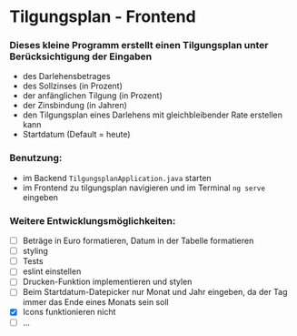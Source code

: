 # Tilgungsplan - Frontend

### Dieses kleine Programm erstellt einen Tilgungsplan unter Berücksichtigung der Eingaben
- des Darlehensbetrages
- des Sollzinses (in Prozent)
- der anfänglichen Tilgung (in Prozent)
- der Zinsbindung (in Jahren)
- den Tilgungsplan eines Darlehens mit gleichbleibender Rate erstellen kann
- Startdatum (Default = heute)

### Benutzung:
- im Backend ```TilgungsplanApplication.java``` starten
- im Frontend zu tilgungsplan navigieren und im Terminal ```ng serve``` eingeben

### Weitere Entwicklungsmöglichkeiten:
- [ ] Beträge in Euro formatieren, Datum in der Tabelle formatieren
- [ ] styling
- [ ] Tests
- [ ] eslint einstellen
- [ ] Drucken-Funktion implementieren und stylen
- [ ] Beim Startdatum-Datepicker nur Monat und Jahr eingeben, da der Tag immer das Ende eines Monats sein soll
- [x] Icons funktionieren nicht
- [ ] ...